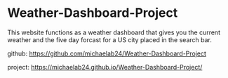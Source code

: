 # Weather-Dashboard-Project

This website functions as a weather dashboard that gives you the current weather and the five day forcast for a US city placed in the search bar.

github: https://github.com/michaelab24/Weather-Dashboard-Project

project: https://michaelab24.github.io/Weather-Dashboard-Project/


